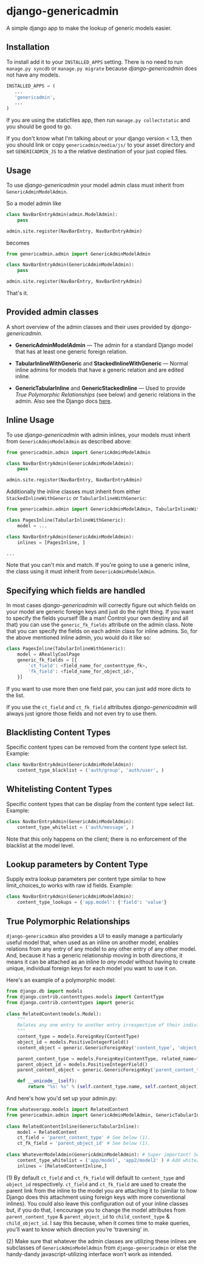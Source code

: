 # django-genericadmin

A simple django app to make the lookup of generic models easier. 

## Installation

To install add it to your `INSTALLED_APPS` setting. There is no need to run `manage.py syncdb` or `manage.py migrate` because _django-genericadmin_ does not have any models.

```python
INSTALLED_APPS = (
   ...
   'genericadmin',
   ...
)
```

If you are using the staticfiles app, then run `manage.py collectstatic` and you should be good to go. 

If you don't know what I'm talking about or your django version < 1.3, then you should link or copy `genericadmin/media/js/` to your asset directory and set `GENERICADMIN_JS` to a the relative destination of your just copied files. 

## Usage

To use _django-genericadmin_ your model admin class must inherit from `GenericAdminModelAdmin`. 

So a model admin like

```python
class NavBarEntryAdmin(admin.ModelAdmin):
    pass

admin.site.register(NavBarEntry, NavBarEntryAdmin)
```

becomes

```python
from genericadmin.admin import GenericAdminModelAdmin

class NavBarEntryAdmin(GenericAdminModelAdmin):
    pass

admin.site.register(NavBarEntry, NavBarEntryAdmin)
```

That's it.

## Provided admin classes

A short overview of the admin classes and their uses provided by  _django-genericadmin_.

 * __GenericAdminModelAdmin__ &mdash; The admin for a standard Django model that has at least one generic foreign relation.

 * __TabularInlineWithGeneric__ and __StackedInlineWithGeneric__ &mdash; Normal inline admins for models that have a generic relation and are edited inline.


 * __GenericTabularInline__ and __GenericStackedInline__ &mdash; Used to provide _True Polymorphic Relationships_ (see below) and generic relations in the admin. Also see the Django docs [here](https://docs.djangoproject.com/en/dev/ref/contrib/contenttypes/#generic-relations-in-forms-and-admin).


## Inline Usage

To use _django-genericadmin_ with admin inlines, your models must inherit from `GenericAdminModelAdmin` as described above:

```python
from genericadmin.admin import GenericAdminModelAdmin

class NavBarEntryAdmin(GenericAdminModelAdmin):
   	pass

admin.site.register(NavBarEntry, NavBarEntryAdmin)
```

Additionally the inline classes must inherit from either `StackedInlineWithGeneric` or `TabularInlineWithGeneric`:

```python
from genericadmin.admin import GenericAdminModelAdmin, TabularInlineWithGeneric

class PagesInline(TabularInlineWithGeneric):
   	model = ...

class NavBarEntryAdmin(GenericAdminModelAdmin):
   	inlines = [PagesInline, ]

...
```

Note that you can't mix and match.  If you're going to use a generic inline, the class using it must inherit from `GenericAdminModelAdmin`.

## Specifying which fields are handled

In most cases _django-genericadmin_ will correctly figure out which fields on your model are generic foreign keys and just do the right thing. If you want to specify the fields yourself (Be a man! Control your own destiny and all that) you can use the `generic_fk_fields` attribute on the admin class. Note that you can specify the fields on each admin class for inline admins. So, for the above mentioned inline admin, you would do it like so:

```python
class PagesInline(TabularInlineWithGeneric):
   	model = AReallyCoolPage
	generic_fk_fields = [{
        'ct_field': <field_name_for_contenttype_fk>,
        'fk_field': <field_name_for_object_id>,
    }]
```

If you want to use more then one field pair, you can just add more dicts to the list.

If you use the `ct_field` and `ct_fk_field` attributes _django-genericadmin_ will always just ignore those fields and not even try to use them.

## Blacklisting Content Types

Specific content types can be removed from the content type select list. Example:

```python
class NavBarEntryAdmin(GenericAdminModelAdmin):
   	content_type_blacklist = ('auth/group', 'auth/user', )
```

## Whitelisting Content Types

Specific content types that can be display from the content type select list. Example:

```python
class NavBarEntryAdmin(GenericAdminModelAdmin):
   	content_type_whitelist = ('auth/message', )
```

Note that this only happens on the client; there is no enforcement of the blacklist at the model level.

## Lookup parameters by Content Type

Supply extra lookup parameters per content type similar to how limit_choices_to works with raw id fields. Example:

```python
class NavBarEntryAdmin(GenericAdminModelAdmin):
    content_type_lookups = {'app.model': {'field': 'value'}
```

## True Polymorphic Relationships

`django-genericadmin` also provides a UI to easily manage a particularly useful model that, when used as an inline on another model, enables relations from any entry of any model to any other entry of any other model. And, because it has a generic relationship moving in both directions, it means it can be attached as an inline _to any model_ without having to create unique, individual foreign keys for each model you want to use it on.

Here's an example of a polymorphic model:

```python
from django.db import models
from django.contrib.contenttypes.models import ContentType
from django.contrib.contenttypes import generic
    
class RelatedContent(models.Model):
    """
    Relates any one entry to another entry irrespective of their individual models.
    """
    content_type = models.ForeignKey(ContentType)
    object_id = models.PositiveIntegerField()
    content_object = generic.GenericForeignKey('content_type', 'object_id')

    parent_content_type = models.ForeignKey(ContentType, related_name="parent_test_link")
    parent_object_id = models.PositiveIntegerField()
    parent_content_object = generic.GenericForeignKey('parent_content_type', 'parent_object_id')

    def __unicode__(self):
        return "%s: %s" % (self.content_type.name, self.content_object)
```

And here's how you'd set up your admin.py:

```python
from whateverapp.models import RelatedContent
from genericadmin.admin import GenericAdminModelAdmin, GenericTabularInline
    
class RelatedContentInline(GenericTabularInline):
    model = RelatedContent
    ct_field = 'parent_content_type' # See below (1).
    ct_fk_field = 'parent_object_id' # See below (1).
        
class WhateverModelAdmin(GenericAdminModelAdmin): # Super important! See below (2).
    content_type_whitelist = ('app/model', 'app2/model2' ) # Add white/black lists on this class
    inlines = [RelatedContentInline,]
```
        
(1) By default `ct_field` and `ct_fk_field` will default to `content_type` and `object_id` respectively. `ct_field` and `ct_fk_field` are used to create the parent link from the inline to the model you are attaching it to (similar to how Django does this attachment using foreign keys with more conventional inlines). You could also leave this configuration out of your inline classes but, if you do that, I encourage you to change the model attributes from `parent_content_type` & `parent_object_id` to `child_content_type` & `child_object_id`. I say this because, when it comes time to make queries, you'll want to know which direction you're 'traversing' in.

(2) Make sure that whatever the admin classes are utilizing these inlines are subclasses of `GenericAdminModelAdmin` from `django-genericadmin` or else the handy-dandy javascript-utilizing interface won't work as intended.